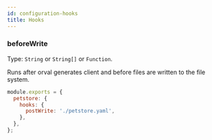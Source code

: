 ```yaml
---
id: configuration-hooks
title: Hooks
---
```


### beforeWrite

Type: `String` or `String[]` or `Function`.

Runs after orval generates client and before files are written to the file system.

```js
module.exports = {
  petstore: {
    hooks: {
      postWrite: './petstore.yaml',
    },
  },
};
```
